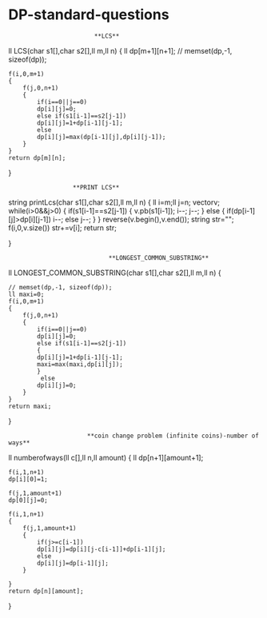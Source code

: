 # DP-standard-questions


                            **LCS**
ll LCS(char s1[],char s2[],ll m,ll n)
{
    ll dp[m+1][n+1];
    // memset(dp,-1, sizeof(dp));
    
    f(i,0,m+1)
    {
        f(j,0,n+1)
        {
            if(i==0||j==0)
            dp[i][j]=0;
            else if(s1[i-1]==s2[j-1])
            dp[i][j]=1+dp[i-1][j-1];
            else
            dp[i][j]=max(dp[i-1][j],dp[i][j-1]);
        }
    }
    return dp[m][n];
}

                      **PRINT LCS**
  string printLcs(char s1[],char s2[],ll m,ll n)
{
    ll i=m;ll j=n;
    vector<char>v;
    while(i>0&&j>0)
    {
        if(s1[i-1]==s2[j-1])
    {
         v.pb(s1[i-1]);
        i--;
        j--;
    }
    else
    {
        if(dp[i-1][j]>dp[i][j-1])
        i--;
        else
        j--;
    }
    }
    reverse(v.begin(),v.end());
    string str="";
    f(i,0,v.size())
    str+=v[i];
    return str;

   

}

                                **LONGEST_COMMON_SUBSTRING**
ll LONGEST_COMMON_SUBSTRING(char s1[],char s2[],ll m,ll n)
{
    
    // memset(dp,-1, sizeof(dp));
    ll maxi=0;
    f(i,0,m+1)
    {
        f(j,0,n+1)
        {
            if(i==0||j==0)
            dp[i][j]=0;
            else if(s1[i-1]==s2[j-1])
            {
            dp[i][j]=1+dp[i-1][j-1];
            maxi=max(maxi,dp[i][j]);
            }
             else
            dp[i][j]=0;
        }
    }
    return maxi;
}
                                
                          **coin change problem (infinite coins)-number of ways**
                          
ll numberofways(ll c[],ll n,ll amount)
{
    ll dp[n+1][amount+1];

    f(i,1,n+1)
    dp[i][0]=1;

    f(j,1,amount+1)
    dp[0][j]=0;

    f(i,1,n+1)
    {
        f(j,1,amount+1)
        {
            if(j>=c[i-1])
            dp[i][j]=dp[i][j-c[i-1]]+dp[i-1][j];
            else
            dp[i][j]=dp[i-1][j];
        }
        
    }
    return dp[n][amount];
}
                
